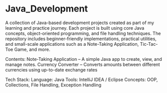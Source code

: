 # Java_Development
A collection of Java-based development projects created as part of my learning and practice journey. Each project is built using core Java concepts, object-oriented programming, and file handling techniques. The repository includes beginner-friendly implementations, practical utilities, and small-scale applications such as a Note-Taking Application, Tic-Tac-Toe Game, and more.

Contents:
Note-Taking Application – A simple Java app to create, view, and manage notes.
Currency Converter – Converts amounts between different currencies using up-to-date exchange rates

Tech Stack:
Language: Java
Tools: IntelliJ IDEA / Eclipse
Concepts: OOP, Collections, File Handling, Exception Handling
